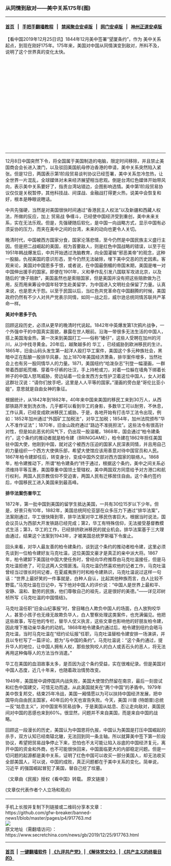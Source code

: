 ### 从同情到敌对——美中关系175年(图)
------------------------

#### [首页](https://github.com/gfw-breaker/banned-news1/blob/master/README.md) &nbsp;&nbsp;|&nbsp;&nbsp; [手把手翻墙教程](https://github.com/gfw-breaker/guides/wiki) &nbsp;&nbsp;|&nbsp;&nbsp; [禁闻聚合安卓版](https://github.com/gfw-breaker/bn-android) &nbsp;&nbsp;|&nbsp;&nbsp; [网门安卓版](https://github.com/oGate2/oGate) &nbsp;&nbsp;|&nbsp;&nbsp; [神州正道安卓版](https://github.com/SzzdOgate/update) 



<div class="article_right" style="fone-color:#000">
 <p>
  【看中国2019年12月25日讯】1844年12月美中签署“望厦条约”，作为
  <span href="https://www.secretchina.com/news/gb/tag/美中关系" target="_blank">
   美中关系
  </span>
  起点，到现在刚好175年。175年来，美国对中国从同情演变到敌对，所料不及，说明了这个世界真的变化太快。
  <span id="hideid" name="hideid" style="color:red;display:none;">
   <span href="https://www.secretchina.com">
   </span>
  </span>
 </p>
 <div id="txt-mid1-t21-2017">
  <ins class="adsbygoogle" data-ad-client="ca-pub-1276641434651360" data-ad-slot="2451032099" style="display:inline-block;width:336px;height:280px">
  </ins>
  

---


  </div>
 </div>
 <p>
  12月8日中国突然下令，将全国属于美国制造的电脑，限定时间移除，并且禁止美国商会会长进入澳门，以及驳回美国航母停泊香港的申请，美中关系突然陷入紧张。但是12日，两国表示第1阶段贸易谈判协议已经签署，美中关系忽冷忽热，让全世界一片混乱，全球媒体对未来经济展望相当悲观。倒是台湾红色媒体开始带风向，表示美中关系要好了，指责台湾站错边，企图影响选情。美中第1阶段贸易协议仅仅是关税暂停，其他科技战、间谍战、金融战打得更火热，说美中会恢复和好，根本是睁眼说瞎话。
  <span id="hideid" name="hideid" style="color:red;display:none;">
   <span href="https://www.secretchina.com">
   </span>
  </span>
 </p>
 <p>
  中共先强硬，当然是对美国很快时间通过“香港民主人权法”以及新疆和西藏人权法，所做的反应，加上
  <span href="https://www.secretchina.com/news/gb/tag/贸易战" target="_blank">
   贸易战
  </span>
  争缠斗，已经使中国经济受到重创，美中未来关系，实在无法乐观。但是，先强硬随后软化，是中国一向战略方式，显示中国有必须妥协的压力，而夹在美中之间的台湾，未来的动向也更令人关切。
 </p>
 <p>
  晚清时代，中国被西方国家分食，国家沦落悲情，至今仍然是中国民族主义盛行主因。但是把二战崛起的美国，视为首要敌人，则是红色中国战略的错误，以至于在1951年韩战爆发后，中共开始透过洗脑教育，向全国灌输“邪恶美帝”的观念，这种一股脑，仇视美国的意识形态，至今仍然无法破除，埋下美中交恶的历史因素。客观来论，美国对中国恩多于恨，或者说，在中国最倒楣的帝国末期，美国是唯一对中国伸出援手的国家。即便在1901年，义和拳作乱引发八国联军攻进北京，以及随后的“庚子赔款”，美国虽然也是索赔国家，但是美国并没有把这些赔款做为己用，反而用来筹设中国年轻学生赴美留学，为中国进入文明社会保留了力量。认真来说，也是恩大于怨。以至于民国以后，当红色共党革命在中国翻腾的时候，美国政府仍然有不少人对共产党表示同情，如同一战之后，威尔逊总统同情苏联共产革命一样。
 </p>
 <p>
  <strong>
   美对中恩多于仇
  </strong>
 </p>
 <p>
  回顾这段历史，必须从更早的晚清时代说起。1842年中英爆发第1次鸦片战争，一个外强中干的中国真实面貌，暴露在世人眼前。沿海一带很多无法生活的中国人，搭上美国淘金热，第一次来到美国打工——俗称“猪仔”，这些人受聘在加州的河川，从沙中找寻黄金。20年后，越聚越多的
  <span href="https://www.secretchina.com/news/gb/tag/华工" target="_blank">
   华工
  </span>
  ，已经威胁到欧洲移民的生计。1865年，旧金山码头发生第一起洋人殴打华工案件，美国这个多元种族社会，黑暗中正在酝酿一股排华风暴，加上1870年美国经济萧条，排华案件增多，当然社会上也有另一股同情华人的力量。1871，美国纽约“哈泼杂志”刊登一幅漫画，一群带着西部拓荒帽、穿着牛仔裤的壮汉，手上持枪或刀，对着一位躲在墙角下绑着长辫子的中国人怒骂威胁，旁边站着一位金发西方女性护卫着这位中国人，女人对着这群壮汉说：“请你们放手吧，这里是人人平等的国家。”漫画的旁白是“哥伦比亚小姐”，意思就是自由女神的象征。
 </p>
 <p>
  根据统计，从1842年到1882年，40年来中国来美国的移民工来到30万人，从西部铁路开发到洗衣场，几乎都可以看到华工的身影，多数华工可以耐劳，不休息，工作认真，已经变成欧洲移民工威胁。于是，各地开始有打击华工法令出现，例如：1852年加州通过“外国矿工加税法”，对华工加税；1854年，加州法院颁布“华人不准作证法”；1870年，旧金山政府通过“路边不准挑担法”。这些法令有很高针对性，但是如此恶劣的风气下，仍出现一股温暖。1868年，国会通过“柏令建条约”，这个条约的推动者就是柏令建（BRINGGAME），柏令建在1862年担任美国驻中国大使，他刚到中国，就对这个被西方压迫的国家人民深表同情，并且用自己的力量组织一个西方大使俱乐部，希望大使馆应该用善意对待中国官员和人民。1867年柏令建卸任后，转变身分，变成中国外交部对西方国家的联络人。1868年，柏令建推动下，所谓“柏令建条约”终于通过，根据这个条约，美中之间关系必须维持平等互惠，美国尊重中国领土管辖权，美中两国双方同意给予对方港口和航行权利，两国人民宗教信仰不受迫害，两国人民有迁移居住自由。这个条约签约后，中国移民工进入美国来到最高峰。
 </p>
 <p>
  <strong>
   排华法案伤害华工
  </strong>
 </p>
 <p>
  1872年，第一批中国到美国的留学生抵达美国，一共有30位15岁以下少年。但是，好景只有10年，1882年，美国总统阿伦亚瑟在众多压力下通过“排华法案”，法案刚通过，华工很快降到零，排华法案对华工移民伤害巨大。根据当时说法，国会议员认为西部大开发铁路已经完成；第2，华工有特殊信仰，无法接受基督教模式生活；第3，华工的工作，已经排挤欧洲移民的就业机会。排华法案基于三大理由通过，结果这个法案到1943年，才被美国总统罗斯福下令废止。
 </p>
 <p>
  回头来看，对华人最友善的柏令建条约，谈到这个条约的推动者柏令建，这里必须先谈到一位柏令建好友马克吐温，这位美国文豪才是真正的亲中派大将。1867年，柏令建卸下美国驻中国大使任务时，曾经向华府推荐由马克吐温接任，但是马克吐温拒绝了，可见这两人交情匪浅。马克吐温仍然喜欢他的记者工作，马克吐温曾经当过很长时间记者，在夏威夷旅行时和柏令建熟识，马克吐温说过这样一句话：“世界上最好笑的一件事就是，白种人自认，比起其他种族而言，白人比较不野蛮。”马克吐温在日记中，写下他对中国人的评价说：“中国人是世界上最和平、安静、温和、勤劳的民族，他们尊敬自己的祖先，这是很好的美德。”——详见邓树桢所写《马克吐温的中国情结》。
 </p>
 <p>
  马克吐温任职“旧金山纪事报”时，曾目睹白人欺负中国人的场面，白人放狗咬华人，甚至小孩子也无缘无故欺负华人，白人警察处理这类案件，也充满偏见。他把这些故事，写在他的专栏，替华人仗义执言，这些文章也影响他的好朋友柏令建，因此埋下推动亲华条约的动机。1868年柏令建条约通过后，柏令建到纽约会晤马克吐温，当时马克吐温在“纽约论坛报”任职，马克吐温替柏令建安排一场演讲，并且以专栏写了一篇评论，题为“与中国的条约”。马克吐温说：“这个条约通过，提升华人的地位，让中国人拥有人权，那些放狗咬人的白人或丢石头的恶人，将无法再用这种侮辱人的方法当作消遣。”
 </p>
 <p>
  华工在美国的血泪故事太多，是否因为这个条约受益，实在很难纪录。但是美国对中国人态度，近几十年来，也随着政治情势改变。
 </p>
 <p>
  1949年，美国居中调停国共内战失败，美国大使馆仍然留在南京，最后一刻尝试和红色中国建交，可惜无功而退，从此美国就夹在“两个中国”的矛盾中。1979年美中恢复邦交，结束25年冷战，美国一厢情愿以为可以扶持中国经济发展，把中国导向自由民主国家，40年后的今天也宣告失败。今天，美国
  <span href="https://www.secretchina.com/news/gb/tag/川普" target="_blank">
   川普
  </span>
  (特朗普)总统一反“姑息主义”，对中国宣布贸易战争，于是美国从姑息、忍让走向敌对，美国民间对中国的恶感也来到60%。很显然，问题并不来自美国，而是来自中国的战略。
 </p>
 <p>
  回顾这一段漫长的历史，美国认为中国恩将仇报，中国认为美国是打压中国崛起的杀手，双方认知已经南辕北辙，无法回到同一条主轴。所以就算美中签下第一阶段协议，希望把贸易战争停止下来，恐怕也不太可能让陷入谷底的中国经济复元，离开中国的资金和外商，也不可能很快回来，中国面临更大的内部稳定问题。但是一切问题的起源都是美中关系，证明了红色中国可以收买一部分美国人，却无法收买全部美国人，可以说，中国的成败，真正问题都在于美中关系的变化。简单说，
  <span href="https://www.secretchina.com/news/gb/tag/习近平" target="_blank">
   习近平
  </span>
  的强国崛起冒犯了美国，替自己挖了坟墓。
 </p>
 <p>
  （文章由《民报》授权《看中国》转载。
  <span href="https://www.peoplenews.tw/news/fcaa85e6-b86c-444f-8c9e-077ae61d8959" target="_blank">
   原文链接
  </span>
  ）
 </p>
 (文章仅代表作者个人立场和观点)
 <center>
  <div>
   <div id="txt-mid2-t22-2017" style="display: block;  max-height: 351px;  overflow: hidden;">
    <div id="SC-21xxx">
    </div>
    <ins class="adsbygoogle" data-ad-client="ca-pub-1276641434651360" data-ad-format="auto" data-ad-slot="4301710469" data-full-width-responsive="true" style="display:block">
    </ins>
   </div>
  </div>
 </center>
 <div style="padding-top:5px;">
 </div>
</div>

<hr/>
手机上长按并复制下列链接或二维码分享本文章：<br/>
https://github.com/gfw-breaker/banned-news1/blob/master/pages/p4/917763.md <br/>
<a href='https://github.com/gfw-breaker/banned-news1/blob/master/pages/p4/917763.md'><img src='https://github.com/gfw-breaker/banned-news1/blob/master/pages/p4/917763.md.png'/></a> <br/>
原文地址（需翻墙访问）：https://www.secretchina.com/news/gb/2019/12/25/917763.html


------------------------
#### [首页](https://github.com/gfw-breaker/banned-news1/blob/master/README.md) &nbsp;|&nbsp; [一键翻墙软件](https://github.com/gfw-breaker/nogfw/blob/master/README.md) &nbsp;| [《九评共产党》](https://github.com/gfw-breaker/9ping.md/blob/master/README.md#九评之一评共产党是什么) | [《解体党文化》](https://github.com/gfw-breaker/jtdwh.md/blob/master/README.md) | [《共产主义的终极目的》](https://github.com/gfw-breaker/gczydzjmd.md/blob/master/README.md)


<img src='http://gfw-breaker.win/banned-news/pages/p4/917763.md' width='0px' height='0px'/>